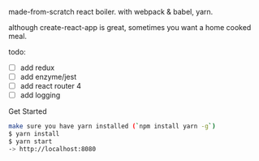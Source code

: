 made-from-scratch react boiler.  with webpack & babel, yarn.

although create-react-app is great, sometimes you want a home cooked meal.

todo:
- [ ] add redux
- [ ] add enzyme/jest
- [ ] add react router 4
- [ ] add logging

Get Started
```bash
make sure you have yarn installed (`npm install yarn -g`)
$ yarn install
$ yarn start
-> http://localhost:8080
```
